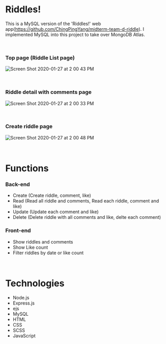 # Riddles!
This is a MySQL version of the 'Riddles!' web app(https://github.com/ChingPingYang/midterm-team-d-riddle). I implemented MySQL into this project to take over MongoDB Atlas.

<br/>

### Top page (Riddle List page)
![Screen Shot 2020-01-27 at 2 00 43 PM](https://user-images.githubusercontent.com/43656115/73217811-803bbb80-410d-11ea-8d68-380915eceeb3.png)

<br/>

### Riddle detail with comments page
![Screen Shot 2020-01-27 at 2 00 33 PM](https://user-images.githubusercontent.com/43656115/73217809-7fa32500-410d-11ea-95b0-4bc5082bb634.png)

<br/>

### Create riddle page
![Screen Shot 2020-01-27 at 2 00 48 PM](https://user-images.githubusercontent.com/43656115/73217812-803bbb80-410d-11ea-91ef-d23465e7ea47.png)

<br/>

# Functions
### Back-end
- Create (Create riddle, comment, like)
- Read (Read all riddle and comments, Read each riddle, comment and like)
- Update (Update each comment and like)
- Delete (Delete riddle with all comments and like, delte each comment)

### Front-end
- Show riddles and comments
- Show Like count
- Filter riddles by date or like count

<br/>

# Technologies
- Node.js
- Express.js
- ejs
- MySQL
- HTML
- CSS
- SCSS
- JavaScript

<br/>


